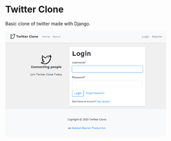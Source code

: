 # Twitter Clone
Basic clone of twitter made with Django.

<p align="center">
    <img src="./tc.png" />
</p>
